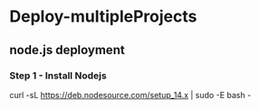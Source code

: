 # Deploy-multipleProjects
## node.js deployment
### Step 1 - Install Nodejs
curl -sL https://deb.nodesource.com/setup_14.x | sudo -E bash -
